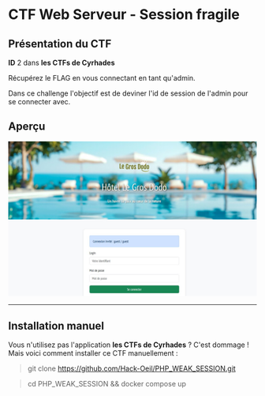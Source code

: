 # CTF Web Serveur - Session fragile

## Présentation du CTF 
**ID** 2 dans **les CTFs de Cyrhades**


Récupérez le FLAG en vous connectant en tant qu'admin.


Dans ce challenge l'objectif est de deviner l'id de session de l'admin pour se connecter avec.


## Aperçu
![presentation/assets/images/capture.jpg](presentation/assets/images/capture.jpg)


-----------

## Installation manuel
Vous n'utilisez pas l'application **les CTFs de Cyrhades** ? C'est dommage !
Mais voici comment installer ce CTF manuellement :

> git clone https://github.com/Hack-Oeil/PHP_WEAK_SESSION.git

> cd PHP_WEAK_SESSION && docker compose up



